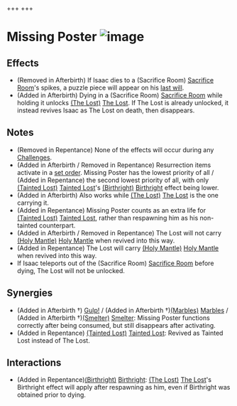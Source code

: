 +++
+++

 # Missing Poster ![image](/image/Missing_Poster.png) 

Effects
---------


* (Removed in Afterbirth) If Isaac dies to a (Sacrifice Room) [Sacrifice Room](/wiki/Sacrifice_Room "Sacrifice Room")'s spikes, a puzzle piece will appear on his [last will](/wiki/Isaac%27s_last_will "Isaac's last will").
* (Added in Afterbirth) Dying in a (Sacrifice Room) [Sacrifice Room](/wiki/Sacrifice_Room "Sacrifice Room") while holding it unlocks  [(The Lost)](/wiki/The_Lost "The Lost") [The Lost](/wiki/The_Lost "The Lost"). If The Lost is already unlocked, it instead revives Isaac as The Lost on death, then disappears.


Notes
-------


* (Removed in Repentance) None of the effects will occur during any [Challenges](/wiki/Challenges "Challenges").
* (Added in Afterbirth / Removed in Repentance) Resurrection items activate in a [set order](/wiki/Category:Revival_items "Category:Revival items"). Missing Poster has the lowest priority of all / (Added in Repentance) the second lowest priority of all, with only  [(Tainted Lost)](/wiki/Tainted_Lost "Tainted Lost") [Tainted Lost](/wiki/Tainted_Lost "Tainted Lost")'s [(Birthright)](/wiki/Birthright "Birthright") [Birthright](/wiki/Birthright "Birthright") effect being lower.
* (Added in Afterbirth) Also works while  [(The Lost)](/wiki/The_Lost "The Lost") [The Lost](/wiki/The_Lost "The Lost") is the one carrying it.
* (Added in Repentance) Missing Poster counts as an extra life for  [(Tainted Lost)](/wiki/Tainted_Lost "Tainted Lost") [Tainted Lost](/wiki/Tainted_Lost "Tainted Lost"), rather than respawning him as his non-tainted counterpart.
* (Added in Afterbirth / Removed in Repentance) The Lost will not carry [(Holy Mantle)](/wiki/Holy_Mantle "Holy Mantle") [Holy Mantle](/wiki/Holy_Mantle "Holy Mantle") when revived into this way.
* (Added in Repentance) The Lost will carry [(Holy Mantle)](/wiki/Holy_Mantle "Holy Mantle") [Holy Mantle](/wiki/Holy_Mantle "Holy Mantle") when revived into this way.
* If Isaac teleports out of the (Sacrifice Room) [Sacrifice Room](/wiki/Sacrifice_Room "Sacrifice Room") before dying, The Lost will not be unlocked.


Synergies
-----------


* (Added in Afterbirth †) [Gulp!](/wiki/Gulp! "Gulp!") / (Added in Afterbirth †)[(Marbles)](/wiki/Marbles "Marbles") [Marbles](/wiki/Marbles "Marbles") / (Added in Afterbirth †)[(Smelter)](/wiki/Smelter "Smelter") [Smelter](/wiki/Smelter "Smelter"): Missing Poster functions correctly after being consumed, but still disappears after activating.
* (Added in Repentance)  [(Tainted Lost)](/wiki/Tainted_Lost "Tainted Lost") [Tainted Lost](/wiki/Tainted_Lost "Tainted Lost"): Revived as Tainted Lost instead of The Lost.


Interactions
--------------


* (Added in Repentance)[(Birthright)](/wiki/Birthright "Birthright") [Birthright](/wiki/Birthright "Birthright"):  [(The Lost)](/wiki/The_Lost "The Lost") [The Lost](/wiki/The_Lost "The Lost")'s Birthright effect will apply after respawning as him, even if Birthright was obtained prior to dying.



